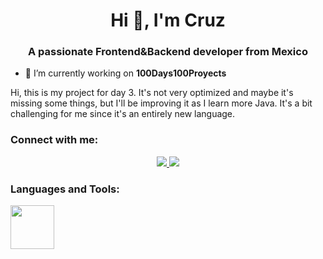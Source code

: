 <h1 align="center">Hi 👋, I'm Cruz</h1>
<h3 align="center">A passionate Frontend&Backend developer from Mexico</h3>

- 🔭 I’m currently working on **100Days100Proyects**

Hi, this is my project for day 3. It's not very optimized and maybe it's missing some things, but I'll be improving it as I learn more Java. It's a bit challenging for me since it's an entirely new language.



<h3 align="left">Connect with me:</h3>
<div align="center">
    <a href="https://www.instagram.com/lapanteramora___/" target="_blank"/>
    <img src="https://img.shields.io/badge/Instagram-E4405F?style=for-the-badge&logo=instagram&logoColor=white"/>
    </a>
            <a href="https://www.facebook.com/profile.php?id=100074619822824" target="_blank">
                <img src="https://img.shields.io/badge/Facebook-1877F2?style=for-the-badge&logo=facebook&logoColor=white"/>
                </a>
<h3 align="left">Languages and Tools:</h3>

<img align="left" src="https://cdn.jsdelivr.net/gh/devicons/devicon/icons/java/java-original.svg" width="70px" height="70px"/>
